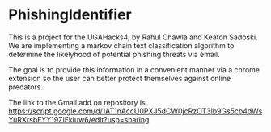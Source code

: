 # PhishingIdentifier
This is a project for the UGAHacks4, by Rahul Chawla and Keaton Sadoski. We are implementing a markov chain text classification algorithm to determine the likelyhood of potential phishing threats via email.

The goal is to provide this information in a convenient manner via a chrome extension so the user can better protect themselves against online predators.

The link to the Gmail add on repository is https://script.google.com/d/1AT1nAccU0PXJ5dCW0jcRzOT3lb9Gs5cb4dWsYuRXrsbFYY19ZlFkiuw6/edit?usp=sharing
